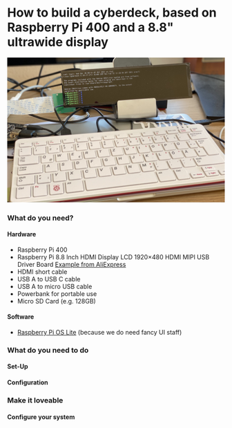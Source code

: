 # How to build a cyberdeck, based on Raspberry Pi 400 and a 8.8" ultrawide display

![Image of the cyberdeck Hardware Setup](https://github.com/michael-hilberer/cyberdeck/blob/main/images/cyberdeck.jpg)

### What do you need?

#### Hardware
- Raspberry Pi 400
- Raspberry Pi 8.8 Inch HDMI Display LCD 1920×480 HDMI MIPI USB Driver Board [Example from AliExpress](https://de.aliexpress.com/item/4000433626346.html?srcSns=sns_More&spreadType=socialShare&bizType=ProductDetail&social_params=20171362921&aff_fcid=c1cfdf178c41409698982a1657ae3e74-1620227081003-06176-_mKS3apj&tt=MG&aff_fsk=_mKS3apj&aff_platform=default&sk=_mKS3apj&aff_trace_key=c1cfdf178c41409698982a1657ae3e74-1620227081003-06176-_mKS3apj&shareId=20171362921&businessType=ProductDetail&platform=AE&terminal_id=016ad23ae64b43c090ee53bec9dce4f0)
- HDMI short cable
- USB A to USB C cable
- USB A to micro USB cable
- Powerbank for portable use
- Micro SD Card (e.g. 128GB)


#### Software
- [Raspberry Pi OS Lite](https://www.raspberrypi.org/software/operating-systems/) (because we do need fancy UI staff)

### What do you need to do

#### Set-Up

#### Configuration

### Make it loveable

#### Configure your system


